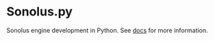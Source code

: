 # Sonolus.py
Sonolus engine development in Python. See [docs](https://sonolus.py.qwewqa.xyz) for more information.
